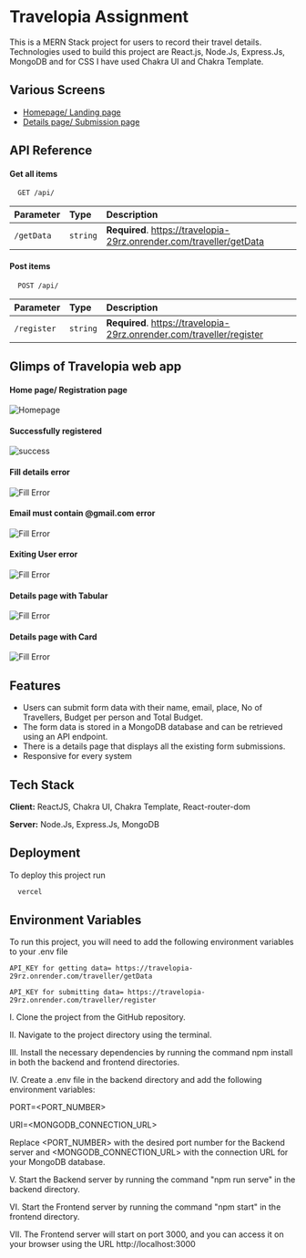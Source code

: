
# Travelopia Assignment

This is a MERN Stack project for users to record their travel details. Technologies used to build this project are React.js, Node.Js, Express.Js, MongoDB and for CSS I have used Chakra UI and Chakra Template.


## Various Screens

 - [Homepage/ Landing page](https://travelopia.vercel.app/)
 - [Details page/ Submission page](https://travelopia.vercel.app/details)


## API Reference

#### Get all items

```http
  GET /api/
```

| Parameter | Type     | Description                |
| :-------- | :------- | :------------------------- |
| `/getData` | `string` | **Required**. https://travelopia-29rz.onrender.com/traveller/getData |

#### Post items

```http
  POST /api/
```

| Parameter | Type     | Description                       |
| :-------- | :------- | :-------------------------------- |
| `/register`      | `string` | **Required**. https://travelopia-29rz.onrender.com/traveller/register |



## Glimps of Travelopia web app

#### Home page/ Registration page


![Homepage](https://res.cloudinary.com/dehubjbqm/image/upload/v1680689216/Homepage_svmnuo.png)


#### Successfully registered


![success](https://res.cloudinary.com/dehubjbqm/image/upload/v1680689225/success_ga5kvc.png)

#### Fill details error


![Fill Error](https://res.cloudinary.com/dehubjbqm/image/upload/v1680689225/Fill_jglg3i.png)


#### Email must contain @gmail.com error


![Fill Error](https://res.cloudinary.com/dehubjbqm/image/upload/v1680689224/email_jartg1.png)


#### Exiting User error


![Fill Error](https://res.cloudinary.com/dehubjbqm/image/upload/v1680689225/exist_xjvx2q.png)


#### Details page with Tabular


![Fill Error](https://res.cloudinary.com/dehubjbqm/image/upload/v1680689225/table_y12rz9.png)


#### Details page with Card 


![Fill Error](https://res.cloudinary.com/dehubjbqm/image/upload/v1680689224/card_arwtps.png)
## Features

- Users can submit form data with their name, email, place, No of Travellers, Budget per person and Total Budget.
- The form data is stored in a MongoDB database and can be retrieved using an API endpoint.
- There is a details page that displays all the existing form submissions.
- Responsive for every system


## Tech Stack

**Client:** ReactJS, Chakra UI, Chakra Template, React-router-dom

**Server:** Node.Js, Express.Js, MongoDB


## Deployment

To deploy this project run

```bash
  vercel
```


## Environment Variables

To run this project, you will need to add the following environment variables to your .env file

`API_KEY for getting data= https://travelopia-29rz.onrender.com/traveller/getData`

`API_KEY for submitting data= https://travelopia-29rz.onrender.com/traveller/register`

I. Clone the project from the GitHub repository.

II. Navigate to the project directory using the terminal.

III. Install the necessary dependencies by running the command npm install in both the backend and frontend directories.

IV. Create a .env file in the backend directory and add the following environment variables:

PORT=<PORT_NUMBER>

URI=<MONGODB_CONNECTION_URL>

Replace <PORT_NUMBER> with the desired port number for the Backend server and <MONGODB_CONNECTION_URL> with the connection URL for your MongoDB database.

V. Start the Backend server by running the command "npm run serve" in the backend directory.

VI. Start the Frontend server by running the command "npm start" in the frontend directory.

VII. The Frontend server will start on port 3000, and you can access it on your browser using the URL http://localhost:3000

